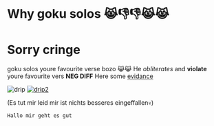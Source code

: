 # Why goku solos 😹👎👎😹😹
# Sorry cringe

goku solos youre favourite verse bozo 😹😹
He *obliterates* and **violate** youre favourite vers **NEG DIFF**
Here some [evidance](https://vsbattles.fandom.com/wiki/VS_Battles_Wiki/Son_Goku) 

![drip](https://i.kym-cdn.com/entries/icons/facebook/000/036/141/Drip_Goku.jpg)
[![drip2](https://encrypted-tbn0.gstatic.com/images?q=tbn:ANd9GcRPwXd9rzlve73goED3qNruqpIGb-KykmV0ZtfyZMnkIIu9x9rhjb5NgUvyu3_nJ7Gl_2U&usqp=CAU)](https://dragonball.fandom.com/wiki/Main_Page)

(Es tut mir leid mir ist nichts besseres eingeffallen💀)

 `Hallo mir geht es gut`

